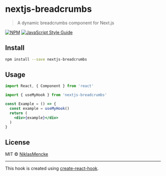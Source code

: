 # nextjs-breadcrumbs

> A dynamic breadcrumbs component for Next.js

[![NPM](https://img.shields.io/npm/v/nextjs-breadcrumbs.svg)](https://www.npmjs.com/package/nextjs-breadcrumbs) [![JavaScript Style Guide](https://img.shields.io/badge/code_style-standard-brightgreen.svg)](https://standardjs.com)

## Install

```bash
npm install --save nextjs-breadcrumbs
```

## Usage

```jsx
import React, { Component } from 'react'

import { useMyHook } from 'nextjs-breadcrumbs'

const Example = () => {
  const example = useMyHook()
  return (
    <div>{example}</div>
  )
}
```

## License

MIT © [NiklasMencke](https://github.com/NiklasMencke)

---

This hook is created using [create-react-hook](https://github.com/hermanya/create-react-hook).
